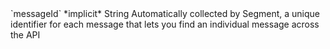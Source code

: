 <tr>
  <td>`messageId`</td>
  <td>*implicit*</td>
  <td>String</td>
  <td>Automatically collected by Segment, a unique identifier for each message that lets you find an individual message across the API</td>
</tr>
